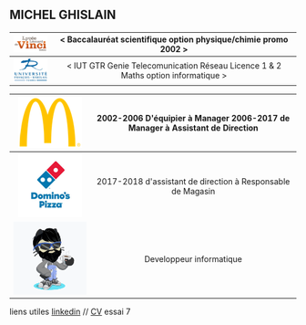 ## MICHEL GHISLAIN 


| ![Image](lycée.png) | < Baccalauréat scientifique option physique/chimie promo 2002 > |
| :------------------: | :------------: |
| ![Image](univ.png)| < IUT GTR Genie Telecomunication Réseau  Licence 1 & 2 Maths option informatique > |


|![Image](mc.png)| 2002-2006 D'équipier à Manager 2006-2017 de Manager à Assistant de Direction|
|:-------------:|:--------------------------: |
|![Image](dom.png)|2017-2018 d'assistant de direction à Responsable de Magasin|
|![Image](cat.png)|Developpeur informatique|


 




liens utiles [linkedin](https://www.linkedin.com/in/ghislain-michel-31b024153/) // [CV](CV_Ghislain_Michel_M2i.docx) essai 7



 
 
